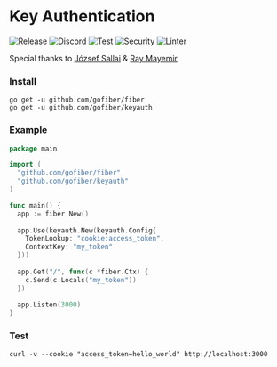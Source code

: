 # Key Authentication

![Release](https://img.shields.io/github/release/gofiber/keyauth.svg)
[![Discord](https://img.shields.io/badge/discord-join%20channel-7289DA)](https://gofiber.io/discord)
![Test](https://github.com/gofiber/keyauth/workflows/Test/badge.svg)
![Security](https://github.com/gofiber/keyauth/workflows/Security/badge.svg)
![Linter](https://github.com/gofiber/keyauth/workflows/Linter/badge.svg)

Special thanks to [József Sallai](https://github.com/jozsefsallai) & [Ray Mayemir](https://github.com/raymayemir)

### Install
```
go get -u github.com/gofiber/fiber
go get -u github.com/gofiber/keyauth
```
### Example
```go
package main

import (
  "github.com/gofiber/fiber"
  "github.com/gofiber/keyauth"
)

func main() {
  app := fiber.New()
  
  app.Use(keyauth.New(keyauth.Config{
    TokenLookup: "cookie:access_token",
    ContextKey: "my_token"
  }))
  
  app.Get("/", func(c *fiber.Ctx) {
    c.Send(c.Locals("my_token"))
  })
  
  app.Listen(3000)
}
```
### Test
```curl
curl -v --cookie "access_token=hello_world" http://localhost:3000
```